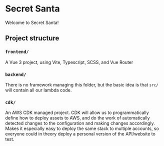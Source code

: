 # Secret Santa
Welcome to Secret Santa!
## Project structure
### `frontend/`
A Vue 3 project, using Vite, Typescript, SCSS, and Vue Router
### `backend/`
There is no framework managing this folder, but the basic idea is that `src/` will contain all our lambda code.
### `cdk/`
An AWS CDK managed project. CDK will allow us to programmatically define how to deploy assets to AWS, and do the work of automatically detected changes to the configuration and making changes accordingly. 
Makes it especially easy to deploy the same stack to multiple accounts, so everyone could in theory deploy a personal version of the API/website to test.
